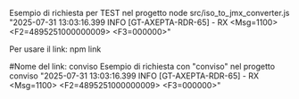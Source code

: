 Esempio di richiesta per TEST nel progetto
node src/iso_to_jmx_converter.js "2025-07-31 13:03:16.399 INFO [GT-AXEPTA-RDR-65] - RX <Msg=1100> <F2=4895251000000009> <F3=000000>"

Per usare il link:
npm link

#Nome del link: conviso
Esempio di richiesta con "conviso" nel progetto
conviso "2025-07-31 13:03:16.399 INFO [GT-AXEPTA-RDR-65] - RX <Msg=1100> <F2=4895251000000009> <F3=000000>"

